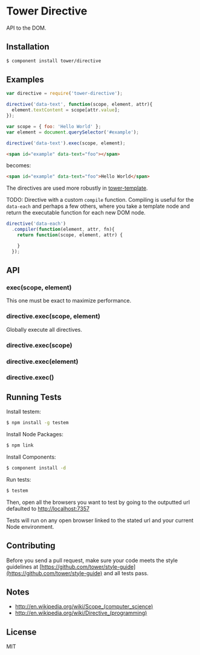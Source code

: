 # Tower Directive

API to the DOM.

## Installation

```bash
$ component install tower/directive
```

## Examples

```js
var directive = require('tower-directive');

directive('data-text', function(scope, element, attr){
  element.textContent = scope[attr.value];
});

var scope = { foo: 'Hello World' };
var element = document.querySelector('#example');

directive('data-text').exec(scope, element);
```

```html
<span id="example" data-text="foo"></span>
```

becomes:

```html
<span id="example" data-text="foo">Hello World</span>
```

The directives are used more robustly in [tower-template](https://github.com/tower/template).

TODO: Directive with a custom `compile` function. Compiling is useful for the `data-each` and perhaps a few others, where you take a template node and return the executable function for each new DOM node.

```js
directive('data-each')
  .compiler(function(element, attr, fn){
    return function(scope, element, attr) {

    }
  });
```

## API

### exec(scope, element)

This one must be exact to maximize performance.

### directive.exec(scope, element)

Globally execute all directives.

### directive.exec(scope)
### directive.exec(element)
### directive.exec()

## Running Tests

Install testem:

```bash
$ npm install -g testem
```

Install Node Packages:

```bash
$ npm link
```

Install Components:

```bash
$ component install -d
```

Run tests:

```bash
$ testem
```

Then, open all the browsers you want to test by going to the outputted url defaulted to [http://localhost:7357](http://localhost:7357)

Tests will run on any open browser linked to the stated url and your current Node environment.

## Contributing

Before you send a pull request, make sure your code meets the style guidelines at [https://github.com/tower/style-guide](https://github.com/tower/style-guide) and all tests pass.

## Notes

- http://en.wikipedia.org/wiki/Scope_(computer_science)
- http://en.wikipedia.org/wiki/Directive_(programming)

## License

MIT